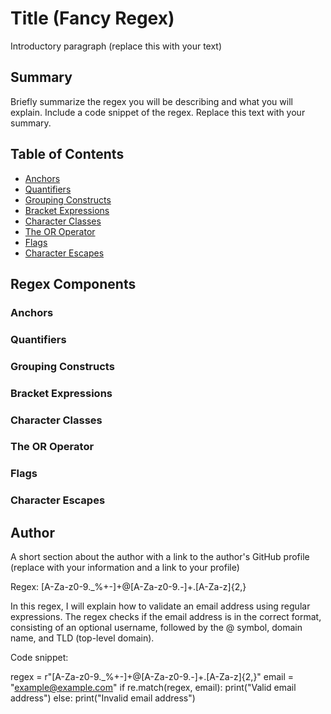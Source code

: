 # Title (Fancy Regex)

Introductory paragraph (replace this with your text)

## Summary

Briefly summarize the regex you will be describing and what you will explain. Include a code snippet of the regex. Replace this text with your summary.

## Table of Contents

- [Anchors](#anchors)
- [Quantifiers](#quantifiers)
- [Grouping Constructs](#grouping-constructs)
- [Bracket Expressions](#bracket-expressions)
- [Character Classes](#character-classes)
- [The OR Operator](#the-or-operator)
- [Flags](#flags)
- [Character Escapes](#character-escapes)

## Regex Components

### Anchors

### Quantifiers

### Grouping Constructs

### Bracket Expressions

### Character Classes

### The OR Operator

### Flags

### Character Escapes

## Author

A short section about the author with a link to the author's GitHub profile (replace with your information and a link to your profile)


Regex: [A-Za-z0-9._%+-]+@[A-Za-z0-9.-]+\.[A-Za-z]{2,}

In this regex, I will explain how to validate an email address using regular expressions. The regex checks if the email address is in the correct format, consisting of an optional username, followed by the @ symbol, domain name, and TLD (top-level domain).

Code snippet:


regex = r"[A-Za-z0-9._%+-]+@[A-Za-z0-9.-]+\.[A-Za-z]{2,}"
email = "example@example.com"
if re.match(regex, email):
    print("Valid email address")
else:
    print("Invalid email address")
